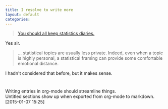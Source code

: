 ```yaml
---
title: I resolve to write more
layout: default
categories: 
---
```


> [You should all keep statistics diaries.](http://andrewgelman.com/2015/01/07/2015-statistics-diary)

Yes sir.

> &#x2026; statistical topics are usually less private. Indeed, even when a
> topic is highly personal, a statistical framing can provide some
> comfortable emotional distance.

I hadn't considered that before, but it makes sense.

# 

Writing entries in org-mode should streamline things.  
Untitled sections show up when exported from org-mode to markdown.
<span class="timestamp-wrapper"><span class="timestamp">[2015-01-07 15:25]</span></span>
